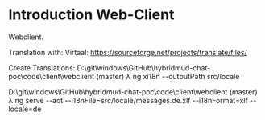 # Introduction Web-Client

Webclient.

Translation with: Virtaal:  https://sourceforge.net/projects/translate/files/

Create Translations:
D:\git\windows\GitHub\hybridmud-chat-poc\code\client\webclient (master)
λ ng xi18n --outputPath src/locale

D:\git\windows\GitHub\hybridmud-chat-poc\code\client\webclient (master)
λ ng serve --aot --i18nFile=src/locale/messages.de.xlf --i18nFormat=xlf --locale=de
